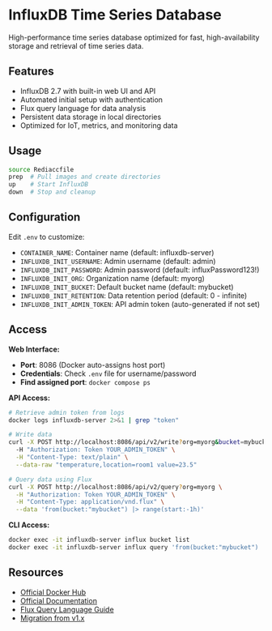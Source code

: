 # InfluxDB Time Series Database

High-performance time series database optimized for fast, high-availability storage and retrieval of time series data.

## Features

- InfluxDB 2.7 with built-in web UI and API
- Automated initial setup with authentication
- Flux query language for data analysis
- Persistent data storage in local directories
- Optimized for IoT, metrics, and monitoring data

## Usage

```bash
source Rediaccfile
prep  # Pull images and create directories
up    # Start InfluxDB
down  # Stop and cleanup
```

## Configuration

Edit `.env` to customize:

- `CONTAINER_NAME`: Container name (default: influxdb-server)
- `INFLUXDB_INIT_USERNAME`: Admin username (default: admin)
- `INFLUXDB_INIT_PASSWORD`: Admin password (default: influxPassword123!)
- `INFLUXDB_INIT_ORG`: Organization name (default: myorg)
- `INFLUXDB_INIT_BUCKET`: Default bucket name (default: mybucket)
- `INFLUXDB_INIT_RETENTION`: Data retention period (default: 0 - infinite)
- `INFLUXDB_INIT_ADMIN_TOKEN`: API admin token (auto-generated if not set)

## Access

**Web Interface:**
- **Port**: 8086 (Docker auto-assigns host port)
- **Credentials**: Check `.env` file for username/password
- **Find assigned port**: `docker compose ps`

**API Access:**
```bash
# Retrieve admin token from logs
docker logs influxdb-server 2>&1 | grep "token"

# Write data
curl -X POST http://localhost:8086/api/v2/write?org=myorg&bucket=mybucket \
  -H "Authorization: Token YOUR_ADMIN_TOKEN" \
  -H "Content-Type: text/plain" \
  --data-raw "temperature,location=room1 value=23.5"

# Query data using Flux
curl -X POST http://localhost:8086/api/v2/query?org=myorg \
  -H "Authorization: Token YOUR_ADMIN_TOKEN" \
  -H "Content-Type: application/vnd.flux" \
  --data 'from(bucket:"mybucket") |> range(start:-1h)'
```

**CLI Access:**
```bash
docker exec -it influxdb-server influx bucket list
docker exec -it influxdb-server influx query 'from(bucket:"mybucket") |> range(start:-1h)'
```

## Resources

- [Official Docker Hub](https://hub.docker.com/_/influxdb)
- [Official Documentation](https://docs.influxdata.com/influxdb/v2/)
- [Flux Query Language Guide](https://docs.influxdata.com/flux/v0/)
- [Migration from v1.x](https://docs.influxdata.com/influxdb/v2/upgrade/v1-to-v2/)
